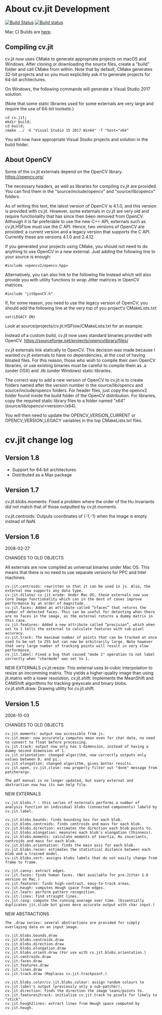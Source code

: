 # About cv.jit Development
[![Build Status](https://travis-ci.org/Cycling74/cv.jit.svg?branch=master)](https://travis-ci.org/Cycling74/cv.jit)
[![Build status](https://ci.appveyor.com/api/projects/status/mx8vgrk99v67ys8h?svg=true)](https://ci.appveyor.com/project/tap/cv-jit)

Mac CI Builds are [here](https://s3-us-west-2.amazonaws.com/cycling74-ci/index.html?prefix=cv.jit/).

## Compiling cv.jit

cv.jit now uses CMake to generate appropriate projects on macOS and Windows. After cloning or downloading the source files, create a "build" folder and call CMake from within. Note that by default, CMake generates 32-bit projects and so you must explicitely ask it to generate projects for 64-bit architectures.

On Windows, the following commands will generate a Visual Studio 2017 solution.

(Note that some static libraries used for some externals are very large and require the use of 64-bit toolsets.)

```
cd cv.jit;
mkdir build;
cd build;
cmake ../ -G "Visual Studio 15 2017 Win64" -T "host="x64"
```

You will now have appropriate Visual Studio projects and solution in the build folder.

## About OpenCV

Some of the cv.jit externals depend on the OpenCV library. <https://opencv.org/>

The necessary headers, as well as libraries for compiling cv.jit are provided. You can find them in the "source/include/opencv" and "source/lib/opencv" folders.

As of writing this text, the latest version of OpenCV is 4.1.0, and this version is provided with cv.jit. However, some externals in cv.jit are very old and require functionality that has since then been removed from OpenCV. Although it is far preferable to use the new C++ API, externals such as cv.jit.HSFlow must use the C API. Hence, two versions of OpenCV are provided: a current version and a legacy version that supports the C API. Currently these are versions 4.1.0 and 2.4.12.

If you generated your projects using CMake, you should not need to do anything to use OpenCV in a new external. Just adding the following line to your source is enough:

```
#include <opencv2/opencv.hpp> 
```

Alternatively, you can also link to the following file instead which will also provide you with utility functions to wrap Jitter matrices in OpenCV matrices.

```
#include "jitOpenCV.h"
```

If, for some reason, you need to use the legacy version of OpenCV, you should add the following line at the very top of you project's CMakeLists.txt:

```
set(LEGACY ON)
```

Look at source/projects/cv.jit.HSFlow/CMakeLists.txt for an example.

Instead of a custom build, cv.jit now uses standard binaries provided with OpenCV. <https://sourceforge.net/projects/opencvlibrary/files/>

cv.jit externals link statically to OpenCV. This decision was made because I wanted cv.jit externals to have no dependencies, at the cost of having bloated files. For this reason, those who wish to compile their own OpenCV libraries, or use existing binaries must be careful to compile them as .a (under OSX) and .lib (under Windows) static libraries.

The correct way to add a new version of OpenCV to cv.jit is to create folders named after the version number in the source/lib/opencv and source/include/opencv folders. For header files, just copy the opencv2 folder found inside the build folder of the OpenCV distribution. For libraries, copy the required static library files to a folder named "x64" (source/lib/opencv/\<version>/x64).

You will then need to update the OPENCV_VERSION_CURRENT or OPENCV_VERSION_LEGACY variables in the top CMakeLists.txt files.


# cv.jit change log

## Version 1.8

* Support for 64-bit architectures
* Distributed as a Max package

## Version 1.7

cv.jit.blobs.moments: Fixed a problem where the order of the Hu invariants did not match that of those outputted by cv.jit.moments.

cv.jit.centroids: Outputs coordinates of (-1,-1) when the image is empty instead of NaN.


## Version 1.6
2008-02-27

CHANGES TO OLD OBJECTS

All externals are now compiled as universal binaries under Mac OS. This means that there is no need to use separate versions for PPC and Intel machines.

	cv.jit.centroids: rewritten so that it can be used in js. Also, the external now supports any data type.
	cv.jit.dilate/ cv.jit.erode: Under Mac OS, these externals now use Core Image functionality which can in the best of cases improve performance by an order of magnitude. 
	cv.jit.faces: Added an attribute called “nfaces” that returns the number of detected faces. This can be useful for detecting when there are no faces in the image, as the external returns a dummy matrix in this case.
	cv.jit.features: Added a new attribute called “precision”, which when set to 1 tells the external to calculate features with sub-pixel accuracy.
	cv.jit.track: The maximum number of points that can be tracked at once used to be set to 255 but can now be arbitrarily large. Note however that very large number of tracking points will result in very slow performance.
	cv.jit.label: Fixed a bug that caused "mode 1" operation to not label correctly when "charmode" was set to 1.

NEW EXTERNALS
	cv.jit.resize: This external uses bi-cubic interpolation to resize an imcomming matrix. This yields a higher-quality image than using jit.matrix with a lower resolution.
	cv.jit.shift: Implements the MeanShift and CAMShift algorithms for tracking greyscale and binary blobs.
	cv.jit.shift.draw: Drawing utility for cv.jit.shift.

## Version 1.5
2006-10-03


CHANGES TO OLD OBJECTS

	cv.jit.moments: output now accessible from js.
	cv.jit.mean: now accurately computes mean even for char data, no need to convert to float before processing.
	cv.jit.track: output now only has 1-dimension, instead of having a dummy second dimension of 1.
	cv.jit.orientation: changed algorithm, now correctly outputs only values between 0. and pi..
	cv.jit.elongation: changed algorithm, gives better results.
	cv.jit.open, cv.jit.close: now properly filter out "done" message from patcherargs.

	The pdf manual is no longer updated, but every external and abstraction now has its own help file.


NEW EXTERNALS

	cv.jit.blobs.* : this series of externals performs a number of analysis function on individual blobs (connected components) labeld by cv.jit.label.

	cv.jit.blobs.bounds: finds bounding box for each blob.
	cv.jit.blobs.centroids: finds centroids and mass for each blob.
	cv.jit.blobs.direction: estimates the direction each blob points to.
	cv.jit.blobs.elongation: measures each blob's elongation (thinness).
	cv.jit.blobs.moments: calculate moments of inertia, Hu invariants, centroids and mass for each blob.
	cv.jit.blobs.orientation: finds the main axis for each blob.
	cv.jit.blobs.recon: estimates the statistical distance between each blob and a trained model.
	cv.jit.blobs.sort: assigns blobs labels that do not easily change from frame to frame.

	cv.jit.canny: extract edges.
	cv.jit.faces: finds human faces. (Not available for pre-Jitter 1.6 version on Mac.)
	cv.jit.features: finds high-contrast, easy-to-track areas.
	cv.jit.hough: computes Hough space from edges.
	cv.jit.learn: perform pattern recognition.
	cv.jit.lines: find straight lines.
	cv.jit.ravg: compute the running average over time. (Essentially duplicates jit.slide but gives more accurate output with char input.)


NEW ABSTRACTIONS

	The .draw series: several abstractions are provided for simply overlaying data on an input image.

	cv.jit.blobs.bounds.draw
	cv.jit.blobs.centroids.draw
	cv.jit.blobs.direction.draw
	cv.jit.blobs.elongation.draw
	cv.jit.blobs.orient.draw (For use with cv.jit.blobs.orientation.)
	cv.jit.centroids.draw
	cv.jit.faces.draw
	cv.jit.features.draw
	cv.jit.lines.draw
	cv.jit.track.draw (Replaces cv.jit.trackpoint.)
	
	cv.jit.blobs.color/cv.jit.blobs.colour: assign random colours to cv.jit.label's output (previously only a sub-patcher).
	cv.jit.direction: finds the direction the image leans/points to.
	cv.jit.features2track: initialize cv.jit.track to pixels for likely to "stick".
	cv.jit.hough2lines: extract lines from Hough space computed by cv.jit.hough.


